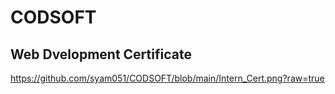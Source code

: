 # CODSOFT

## Web Dvelopment Certificate

https://github.com/syam051/CODSOFT/blob/main/Intern_Cert.png?raw=true
